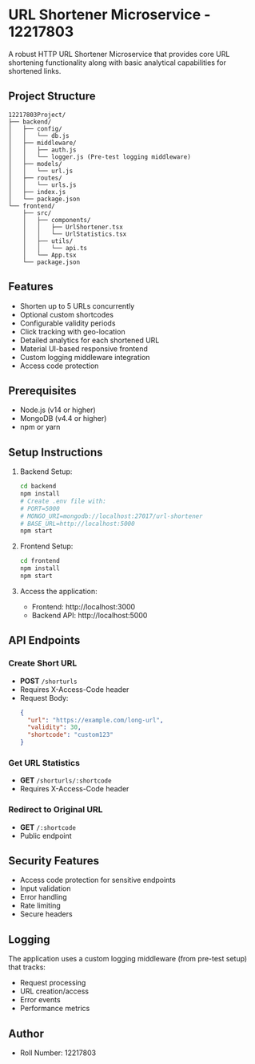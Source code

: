 # URL Shortener Microservice - 12217803

A robust HTTP URL Shortener Microservice that provides core URL shortening functionality along with basic analytical capabilities for shortened links.

## Project Structure
```
12217803Project/
├── backend/
│   ├── config/
│   │   └── db.js
│   ├── middleware/
│   │   ├── auth.js
│   │   └── logger.js (Pre-test logging middleware)
│   ├── models/
│   │   └── url.js
│   ├── routes/
│   │   └── urls.js
│   ├── index.js
│   └── package.json
└── frontend/
    ├── src/
    │   ├── components/
    │   │   ├── UrlShortener.tsx
    │   │   └── UrlStatistics.tsx
    │   ├── utils/
    │   │   └── api.ts
    │   └── App.tsx
    └── package.json
```

## Features

- Shorten up to 5 URLs concurrently
- Optional custom shortcodes
- Configurable validity periods
- Click tracking with geo-location
- Detailed analytics for each shortened URL
- Material UI-based responsive frontend
- Custom logging middleware integration
- Access code protection

## Prerequisites

- Node.js (v14 or higher)
- MongoDB (v4.4 or higher)
- npm or yarn

## Setup Instructions

1. Backend Setup:
   ```bash
   cd backend
   npm install
   # Create .env file with:
   # PORT=5000
   # MONGO_URI=mongodb://localhost:27017/url-shortener
   # BASE_URL=http://localhost:5000
   npm start
   ```

2. Frontend Setup:
   ```bash
   cd frontend
   npm install
   npm start
   ```

3. Access the application:
   - Frontend: http://localhost:3000
   - Backend API: http://localhost:5000

## API Endpoints

### Create Short URL
- **POST** `/shorturls`
- Requires X-Access-Code header
- Request Body:
  ```json
  {
    "url": "https://example.com/long-url",
    "validity": 30,
    "shortcode": "custom123"
  }
  ```

### Get URL Statistics
- **GET** `/shorturls/:shortcode`
- Requires X-Access-Code header

### Redirect to Original URL
- **GET** `/:shortcode`
- Public endpoint

## Security Features

- Access code protection for sensitive endpoints
- Input validation
- Error handling
- Rate limiting
- Secure headers

## Logging

The application uses a custom logging middleware (from pre-test setup) that tracks:
- Request processing
- URL creation/access
- Error events
- Performance metrics

## Author
- Roll Number: 12217803 